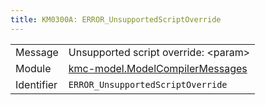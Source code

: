 ```yaml
---
title: KM0300A: ERROR_UnsupportedScriptOverride
---
```


|            |           |
|------------|---------- |
| Message    | Unsupported script override: &lt;param&gt; |
| Module     | [kmc-model.ModelCompilerMessages](kmc-model.modelcompilermessages) |
| Identifier | `ERROR_UnsupportedScriptOverride` |


